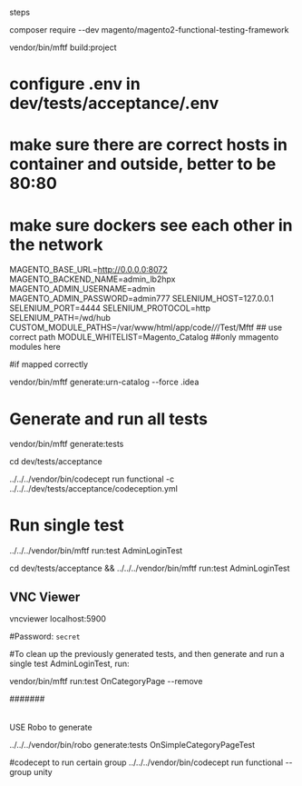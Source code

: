 steps 

composer require --dev magento/magento2-functional-testing-framework

vendor/bin/mftf build:project

# configure .env in dev/tests/acceptance/.env
#
# make sure there are correct hosts in container and outside, better to be 80:80
# make sure dockers see each other in the network

MAGENTO_BASE_URL=http://0.0.0.0:8072
MAGENTO_BACKEND_NAME=admin_lb2hpx
MAGENTO_ADMIN_USERNAME=admin
MAGENTO_ADMIN_PASSWORD=admin777
SELENIUM_HOST=127.0.0.1
SELENIUM_PORT=4444
SELENIUM_PROTOCOL=http
SELENIUM_PATH=/wd/hub
CUSTOM_MODULE_PATHS=/var/www/html/app/code/*/*/Test/Mftf   ## use correct path
MODULE_WHITELIST=Magento_Catalog ##only mmagento modules here


#if mapped correctly

vendor/bin/mftf generate:urn-catalog --force .idea    

# Generate and run all tests
vendor/bin/mftf generate:tests

cd dev/tests/acceptance

 ../../../vendor/bin/codecept run functional -c ../../../dev/tests/acceptance/codeception.yml

# Run single test
 ../../../vendor/bin/mftf run:test AdminLoginTest

cd dev/tests/acceptance && ../../../vendor/bin/mftf run:test AdminLoginTest

## VNC Viewer
vncviewer localhost:5900

#Password: `secret`


#To clean up the previously generated tests, and then generate and run a single test AdminLoginTest, run:

vendor/bin/mftf run:test OnCategoryPage --remove

#######
#####
######
USE Robo to generate

../../../vendor/bin/robo generate:tests OnSimpleCategoryPageTest

#codecept to run certain group
../../../vendor/bin/codecept run functional --group unity

